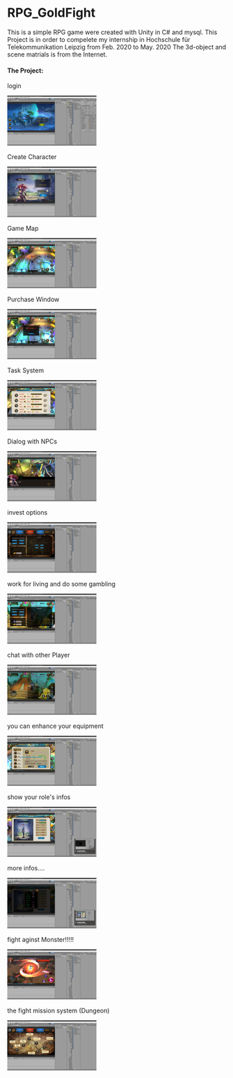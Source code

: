 # RPG_GoldFight
This is a simple RPG game were created with Unity in C# and mysql.
This Project is in order to compelete my internship in Hochschule für Telekommunikation Leipzig from Feb. 2020 to May. 2020
The 3d-object and scene matrials is from the Internet.



#### The Project:

login 

<img src="show_pics\a1.png" alt="1" style="zoom:20%;" />

Create Character

<img src="show_pics\a2.png" alt="1" style="zoom:20%;" />



Game Map

<img src="show_pics\a3.png" alt="1" style="zoom:20%;" />

Purchase Window

<img src="show_pics\a4.png" alt="1" style="zoom:20%;" />

Task System

<img src="show_pics\a5.png" alt="1" style="zoom:20%;" />

Dialog with NPCs

<img src="show_pics\a6.png" alt="1" style="zoom:20%;" />

invest options

<img src="show_pics\a7.png" alt="1" style="zoom:20%;" />

work for living and do some gambling

<img src="show_pics\a8.png" alt="1" style="zoom:20%;" />

chat with other Player

<img src="show_pics\a9.png" alt="1" style="zoom:20%;" />

you can enhance your equipment

<img src="show_pics\a10.png" alt="1" style="zoom:20%;" />

show your role's infos

<img src="show_pics\a11.png" alt="1" style="zoom:20%;" />

more infos....

<img src="show_pics\a12.png" alt="1" style="zoom:20%;" />

fight aginst Monster!!!!!

<img src="show_pics\a13.png" alt="1" style="zoom:20%;" />

the fight mission system (Dungeon)

<img src="show_pics\a14.png" alt="1" style="zoom:20%;" />







